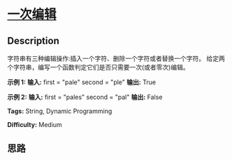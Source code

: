 # [一次编辑][title]

## Description

字符串有三种编辑操作:插入一个字符、删除一个字符或者替换一个字符。 给定两个字符串，编写一个函数判定它们是否只需要一次(或者零次)编辑。



**示例  1:**
            **输入:**     first = "pale"    second = "ple"    **输出:** True



**示例  2:**
            **输入:**     first = "pales"    second = "pal"    **输出:** False    


**Tags:** String, Dynamic Programming

**Difficulty:** Medium

## 思路

[title]: https://leetcode-cn.com/problems/one-away-lcci
